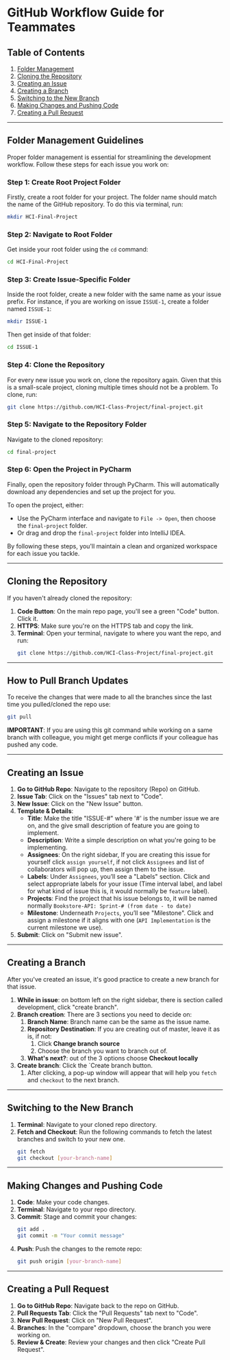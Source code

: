 # GitHub Workflow Guide for Teammates

## Table of Contents
1. [Folder Management](#folder-management-guidelines)
2. [Cloning the Repository](#cloning-the-repository)
3. [Creating an Issue](#creating-an-issue)
4. [Creating a Branch](#creating-a-branch)
5. [Switching to the New Branch](#switching-to-the-new-branch)
6. [Making Changes and Pushing Code](#making-changes-and-pushing-code)
7. [Creating a Pull Request](#creating-a-pull-request)

---

## Folder Management Guidelines

Proper folder management is essential for streamlining the development workflow. Follow these steps for each issue you work on:

### Step 1: Create Root Project Folder

Firstly, create a root folder for your project. The folder name should match the name of the GitHub repository. To do this via terminal, run:
```bash
mkdir HCI-Final-Project
```

### Step 2: Navigate to Root Folder

Get inside your root folder using the `cd` command:
```bash
cd HCI-Final-Project
```

### Step 3: Create Issue-Specific Folder

Inside the root folder, create a new folder with the same name as your issue prefix. For instance, if you are working on issue `ISSUE-1`, create a folder named `ISSUE-1`:
```bash
mkdir ISSUE-1
```

Then get inside of that folder:
```bash
cd ISSUE-1
```

### Step 4: Clone the Repository

For every new issue you work on, clone the repository again. Given that this is a small-scale project, cloning multiple times should not be a problem. To clone, run:
```bash
git clone https://github.com/HCI-Class-Project/final-project.git
```

### Step 5: Navigate to the Repository Folder

Navigate to the cloned repository:
```bash
cd final-project
```

### Step 6: Open the Project in PyCharm

Finally, open the repository folder through PyCharm. This will automatically download any dependencies and set up the project for you.

To open the project, either:
- Use the PyCharm interface and navigate to `File -> Open`, then choose the `final-project` folder.
- Or drag and drop the `final-project` folder into IntelliJ IDEA.

By following these steps, you'll maintain a clean and organized workspace for each issue you tackle.

---

## Cloning the Repository

If you haven't already cloned the repository:

1. **Code Button**: On the main repo page, you'll see a green "Code" button. Click it.
2. **HTTPS**: Make sure you're on the HTTPS tab and copy the link.
3. **Terminal**: Open your terminal, navigate to where you want the repo, and run:
    ```bash
    git clone https://github.com/HCI-Class-Project/final-project.git
    ```

---

## How to Pull Branch Updates

To receive the changes that were made to all the branches since the last time you pulled/cloned the repo use:

   ```bash
   git pull
   ```

**IMPORTANT**: If you are using this git command while working on a same branch with colleague, you might get merge conflicts if your colleague has pushed any code.  

---

## Creating an Issue

1. **Go to GitHub Repo**: Navigate to the repository (Repo) on GitHub.
2. **Issue Tab**: Click on the "Issues" tab next to "Code".
3. **New Issue**: Click on the "New Issue" button.
4. **Template & Details**:
    - **Title**: Make the title "ISSUE-#" where '#' is the number issue we are on, and the give small description of feature you are going to implement.
    - **Description**: Write a simple description on what you're going to be implementing.
    - **Assignees**: On the right sidebar, If you are creating this issue for yourself click `assign yourself`, if not click `Assignees` and list of collaborators will pop up, then assign them to the issue.
    - **Labels**: Under `Assignees`, you’ll see a "Labels" section. Click and select appropriate labels for your issue (Time interval label, and label for what kind of issue this is, it would normally be `feature` label).
    - **Projects**: Find the project that his issue belongs to, it will be named normally `Bookstore-API: Sprint-# (from date - to date)`
    - **Milestone**: Underneath `Projects`, you’ll see "Milestone". Click and assign a milestone if it aligns with one (`API Implementation` is the current milestone we use).
5. **Submit**: Click on "Submit new issue".

---

## Creating a Branch

After you've created an issue, it's good practice to create a new branch for that issue.

1. **While in issue**: on bottom left on the right sidebar, there is section called development, click "create branch".
2. **Branch creation**: There are 3 sections you need to decide on:
    1. **Branch Name**: Branch name can be the same as the issue name.
    2. **Repository Destination**: If you are creating out of master, leave it as is, if not: 
        1. Click **Change branch source**
        2. Choose the branch you want to branch out of.
    3. **What's next?**: out of the 3 options choose **Checkout locally**
3. **Create branch**: Click the `Create branch button.
    1. After clicking, a pop-up window will appear that will help you `fetch` and `checkout` to the next branch.

---

## Switching to the New Branch

1. **Terminal**: Navigate to your cloned repo directory.
2. **Fetch and Checkout**: Run the following commands to fetch the latest branches and switch to your new one.
    ```bash
    git fetch
    git checkout [your-branch-name]
    ```

---

## Making Changes and Pushing Code

1. **Code**: Make your code changes.
2. **Terminal**: Navigate to your repo directory.
3. **Commit**: Stage and commit your changes:
    ```bash
    git add .
    git commit -m "Your commit message"
    ```
4. **Push**: Push the changes to the remote repo:
    ```bash
    git push origin [your-branch-name]
    ```

---

## Creating a Pull Request

1. **Go to GitHub Repo**: Navigate back to the repo on GitHub.
2. **Pull Requests Tab**: Click the "Pull Requests" tab next to "Code".
3. **New Pull Request**: Click on "New Pull Request".
4. **Branches**: In the "compare" dropdown, choose the branch you were working on.
5. **Review & Create**: Review your changes and then click "Create Pull Request".
